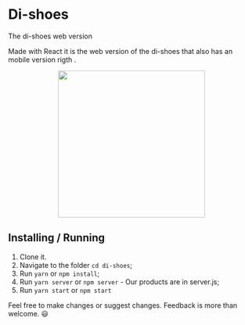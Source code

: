 # Di-shoes

The di-shoes web version

<p>Made with React it is the web version of the di-shoes that also has an mobile version rigth <a src="https://github.com/diazevedo/di-shoes-mobile">.</a></p>

<p align="center">
  <img src="./gitAssests/dishoesweb.gif" width="300" height="300"/>
</p>

## Installing / Running

1. Clone it.
2. Navigate to the folder `cd di-shoes`;
3. Run `yarn` or `npm install`;
4. Run `yarn server` or `npm server` - Our products are in server.js;
5. Run `yarn start` or `npm start`

Feel free to make changes or suggest changes. Feedback is more than welcome. :smiley:
